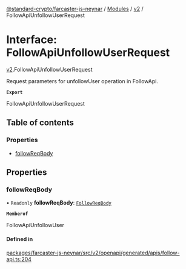 [@standard-crypto/farcaster-js-neynar](../README.md) / [Modules](../modules.md) / [v2](../modules/v2.md) / FollowApiUnfollowUserRequest

# Interface: FollowApiUnfollowUserRequest

[v2](../modules/v2.md).FollowApiUnfollowUserRequest

Request parameters for unfollowUser operation in FollowApi.

**`Export`**

FollowApiUnfollowUserRequest

## Table of contents

### Properties

- [followReqBody](v2.FollowApiUnfollowUserRequest.md#followreqbody)

## Properties

### followReqBody

• `Readonly` **followReqBody**: [`FollowReqBody`](v2.FollowReqBody.md)

**`Memberof`**

FollowApiUnfollowUser

#### Defined in

[packages/farcaster-js-neynar/src/v2/openapi/generated/apis/follow-api.ts:204](https://github.com/standard-crypto/farcaster-js/blob/main/packages/farcaster-js-neynar/src/v2/openapi/generated/apis/follow-api.ts#L204)

